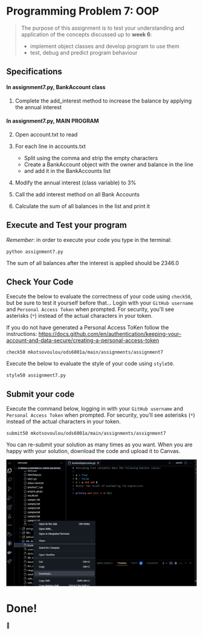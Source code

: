 # Programming Problem 7: OOP

> The purpose of this assignment is to test your understanding and application of the concepts discussed up to **week 6**:
>
> - implement object classes and develop program to use them
> - test, debug and predict program behaviour

## Specifications
#### In assignment7.py, BankAccount class

1. Complete the add_interest method to increase the balance by applying the annual interest

#### In assignment7.py, MAIN PROGRAM
2. Open account.txt to read

3. For each line in accounts.txt 
   - Split using the comma and strip the empty characters
   - Create a BankAccount object with the owner and balance in the line
   - and add it in the BankAccounts list

4. Modify the annual interest (class variable) to 3%

5. Call the add interest method on all Bank Accounts

6. Calculate the sum of all balances in the list and print it




## Execute and Test your program 

*Remember*: in order to execute your code you type in the terminal:

```
python assignment7.py
```
The sum of all balances after the interest is applied should be 2346.0

## Check Your Code

Execute the below to evaluate the correctness of your code using `check50`, but be sure to test it yourself before that...
Login with your `GitHub username` and `Personal Access Token` when prompted. For security, you'll see asterisks (`*`) instead of the actual characters in your token. 

If you do not have generated a Personal Access ToKen follow the instructions: 
https://docs.github.com/en/authentication/keeping-your-account-and-data-secure/creating-a-personal-access-token

```
check50 mkotsovoulou/ods6001a/main/assignments/assignment7
```

Execute the below to evaluate the style of your code using `style50`.

```
style50 assignment7.py
```


## Submit your code

Execute the command below, logging in with your `GitHub username` and `Personal Access Token` when prompted. For security, you'll see asterisks (`*`) instead of the actual characters in your token. 

```
submit50 mkotsovoulou/ods6001a/main/assignments/assignment7
```

You can re-submit your solution as many times as you want.
When you are happy with your solution, download the code and upload it to Canvas.

![Image of download](download.png)

# Done!
:tada:
